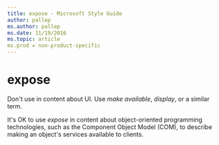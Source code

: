 ```yaml
---
title: expose - Microsoft Style Guide
author: pallep
ms.author: pallep
ms.date: 11/19/2016
ms.topic: article
ms.prod = non-product-specific
---
```


# expose

Don't use in content about UI. Use *make available*, *display*, or a similar term.

It's OK to use *expose*
in content about object-oriented programming technologies, such as
the Component Object Model (COM), to describe making an object's
services available to clients.
